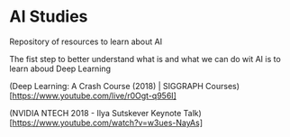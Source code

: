 # AI Studies
Repository of resources to learn about AI

The fist step to better understand what is and what we can do wit AI is to learn aboud Deep Learning

(Deep Learning: A Crash Course (2018) | SIGGRAPH Courses)[https://www.youtube.com/live/r0Ogt-q956I]

(NVIDIA NTECH 2018 - Ilya Sutskever Keynote Talk)[https://www.youtube.com/watch?v=w3ues-NayAs]
